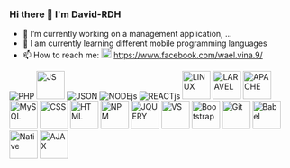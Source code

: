 ### Hi there 👋 I'm David-RDH

- 🔭 I’m currently working on a management application, ...
- 🌱 I am currently learning different mobile programming languages
- 📫 How to reach me: <img src="https://devicons.herokuapp.com/facebook-plain.svg" alt="Fb" height="18px"> https://www.facebook.com/wael.vina.9/

<img src="https://www.vectorlogo.zone/logos/php/php-vertical.svg" alt="PHP"> <img height="50px" src="https://devicons.herokuapp.com/javascript-original.svg" alt="JS"> <img src="https://www.vectorlogo.zone/logos/json/json-ar21.svg" alt="JSON"> <img src="https://www.vectorlogo.zone/logos/nodejs/nodejs-horizontal.svg" alt="NODEjs"> <img src="https://www.vectorlogo.zone/logos/reactjs/reactjs-ar21.svg" alt="REACTjs"> <img height="50px" src="https://devicons.herokuapp.com/linux-original.svg" alt="LINUX"> <img height="50px" src="https://devicons.herokuapp.com/laravel-plain-wordmark.svg" alt="LARAVEL"> <img height="50px" src="https://devicons.herokuapp.com/apache-original.svg" alt="APACHE"> <img height="50px" src="https://devicons.herokuapp.com/mysql-original.svg" alt="MySQL"> <img height="50px" src="https://devicons.herokuapp.com/css3-original.svg" alt="CSS"> <img height="50px" src="https://devicons.herokuapp.com/html5-original.svg" alt="HTML"> <img height="50px" src="https://devicons.herokuapp.com/npm-original-wordmark.svg" alt="NPM"> <img height="50px" src="https://devicons.herokuapp.com/jquery-plain-wordmark.svg" alt="JQUERY"> <img height="50px" src="https://devicons.herokuapp.com/visualstudio-plain.svg" alt="VS"> <img height="50px" src="https://devicons.herokuapp.com/bootstrap-plain.svg" alt="Bootstrap"> <img height="50px" src="https://devicons.herokuapp.com/git-original.svg" alt="Git"> <img height="50px" src="https://devicons.herokuapp.com/babel-original.svg" alt="Babel"> <img height="50px" src="https://reactnative.dev/img/header_logo.svg" alt="Native"> <img src="https://miro.medium.com/max/400/1*BBYoIy6qy2jmBtOMJx7Ndw.png" alt="AJAX" height="50px">

